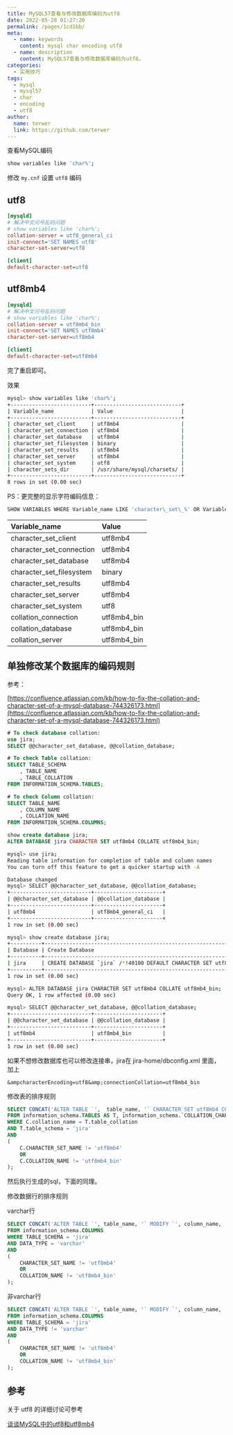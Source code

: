 ```yaml
---
title: MySQL57查看与修改数据库编码为utf8
date: 2022-05-28 01:27:20
permalink: /pages/1cd1bb/
meta:
  - name: keywords
    content: mysql char encoding utf8
  - name: description
    content: MySQL57查看与修改数据库编码为utf8。
categories:
  - 实用技巧
tags:
  - mysql
  - mysql57
  - char
  - encoding
  - utf8
author: 
  name: terwer
  link: https://github.com/terwer
---
```

查看MySQL编码

```bash
show variables like 'char%';
```

修改 `my.cnf` 设置 `utf8` 编码

## utf8

```ini
[mysqld]
# 解决中文问号乱码问题
# show variables like 'char%';
collation-server = utf8_general_ci
init-connect='SET NAMES utf8'
character-set-server=utf8

[client]
default-character-set=utf8
```

## utf8mb4

```ini
[mysqld]
# 解决中文问号乱码问题
# show variables like 'char%';
collation-server = utf8mb4_bin
init-connect='SET NAMES utf8mb4'
character-set-server=utf8mb4

[client]
default-character-set=utf8mb4
```

完了重启即可。

效果

```bash
mysql> show variables like 'char%';
+--------------------------+----------------------------+
| Variable_name            | Value                      |
+--------------------------+----------------------------+
| character_set_client     | utf8mb4                    |
| character_set_connection | utf8mb4                    |
| character_set_database   | utf8mb4                    |
| character_set_filesystem | binary                     |
| character_set_results    | utf8mb4                    |
| character_set_server     | utf8mb4                    |
| character_set_system     | utf8                       |
| character_sets_dir       | /usr/share/mysql/charsets/ |
+--------------------------+----------------------------+
8 rows in set (0.00 sec)
```

PS：更完整的显示字符编码信息：

```bash
SHOW VARIABLES WHERE Variable_name LIKE 'character\_set\_%' OR Variable_name LIKE 'collation%';
```

| Variable\_name             | Value        |
| :------------------------- | :----------- |
| character\_set\_client     | utf8mb4      |
| character\_set\_connection | utf8mb4      |
| character\_set\_database   | utf8mb4      |
| character\_set\_filesystem | binary       |
| character\_set\_results    | utf8mb4      |
| character\_set\_server     | utf8mb4      |
| character\_set\_system     | utf8         |
| collation\_connection      | utf8mb4\_bin |
| collation\_database        | utf8mb4\_bin |
| collation\_server          | utf8mb4\_bin |

## 单独修改某个数据库的编码规则

参考：

[https://confluence.atlassian.com/kb/how-to-fix-the-collation-and-character-set-of-a-mysql-database-744326173.html](https://confluence.atlassian.com/kb/how-to-fix-the-collation-and-character-set-of-a-mysql-database-744326173.html)

```sql
# To check database collation:
use jira;
SELECT @@character_set_database, @@collation_database;

# To check Table collation:
SELECT TABLE_SCHEMA
    , TABLE_NAME
    , TABLE_COLLATION 
FROM INFORMATION_SCHEMA.TABLES;

# To check Column collation:
SELECT TABLE_NAME 
    , COLUMN_NAME 
    , COLLATION_NAME 
FROM INFORMATION_SCHEMA.COLUMNS;

show create database jira;
ALTER DATABASE jira CHARACTER SET utf8mb4 COLLATE utf8mb4_bin;
```

```bash
mysql> use jira;
Reading table information for completion of table and column names
You can turn off this feature to get a quicker startup with -A

Database changed
mysql> SELECT @@character_set_database, @@collation_database;
+--------------------------+----------------------+
| @@character_set_database | @@collation_database |
+--------------------------+----------------------+
| utf8mb4                  | utf8mb4_general_ci   |
+--------------------------+----------------------+
1 row in set (0.00 sec)
```

```bash
mysql> show create database jira;
+----------+------------------------------------------------------------------+
| Database | Create Database                                                  |
+----------+------------------------------------------------------------------+
| jira     | CREATE DATABASE `jira` /*!40100 DEFAULT CHARACTER SET utf8mb4 */ |
+----------+------------------------------------------------------------------+
1 row in set (0.00 sec)
```

```bash
mysql> ALTER DATABASE jira CHARACTER SET utf8mb4 COLLATE utf8mb4_bin;
Query OK, 1 row affected (0.00 sec)

mysql> SELECT @@character_set_database, @@collation_database;
+--------------------------+----------------------+
| @@character_set_database | @@collation_database |
+--------------------------+----------------------+
| utf8mb4                  | utf8mb4_bin          |
+--------------------------+----------------------+
1 row in set (0.00 sec)
```

如果不想修改数据库也可以修改连接串，jira在 jira-home/dbconfig.xml 里面，加上

```
&ampcharacterEncoding=utf8&amp;connectionCollation=utf8mb4_bin
```

修改表的排序规则

```sql
SELECT CONCAT('ALTER TABLE `',  table_name, '` CHARACTER SET utf8mb4 COLLATE utf8mb4_bin;')
FROM information_schema.TABLES AS T, information_schema.`COLLATION_CHARACTER_SET_APPLICABILITY` AS C
WHERE C.collation_name = T.table_collation
AND T.table_schema = 'jira'
AND
(
    C.CHARACTER_SET_NAME != 'utf8mb4'
    OR
    C.COLLATION_NAME != 'utf8mb4_bin'
);
```

然后执行生成的sql，下面的同理。

修改数据行的排序规则

varchar行

```sql
SELECT CONCAT('ALTER TABLE `', table_name, '` MODIFY `', column_name, '` ', DATA_TYPE, '(', CHARACTER_MAXIMUM_LENGTH, ') CHARACTER SET utf8mb4 COLLATE utf8mb4_bin', (CASE WHEN IS_NULLABLE = 'NO' THEN ' NOT NULL' ELSE '' END), ';')
FROM information_schema.COLUMNS 
WHERE TABLE_SCHEMA = 'jira'
AND DATA_TYPE = 'varchar'
AND
(
    CHARACTER_SET_NAME != 'utf8mb4'
    OR
    COLLATION_NAME != 'utf8mb4_bin'
);
```

非varchar行

```sql
SELECT CONCAT('ALTER TABLE `', table_name, '` MODIFY `', column_name, '` ', DATA_TYPE, ' CHARACTER SET utf8mb4 COLLATE utf8mb4_bin', (CASE WHEN IS_NULLABLE = 'NO' THEN ' NOT NULL' ELSE '' END), ';')
FROM information_schema.COLUMNS 
WHERE TABLE_SCHEMA = 'jira'
AND DATA_TYPE != 'varchar'
AND
(
    CHARACTER_SET_NAME != 'utf8mb4'
    OR
    COLLATION_NAME != 'utf8mb4_bin'
);
```

## 参考

关于 utf8 的详细讨论可参考

[谈谈MySQL中的utf8和utf8mb4](http://blog.kevalin.xyz/2019/12/26/%E8%B0%88%E8%B0%88MySQL%E4%B8%AD%E7%9A%84utf8%E5%92%8Cutf8mb4/)
